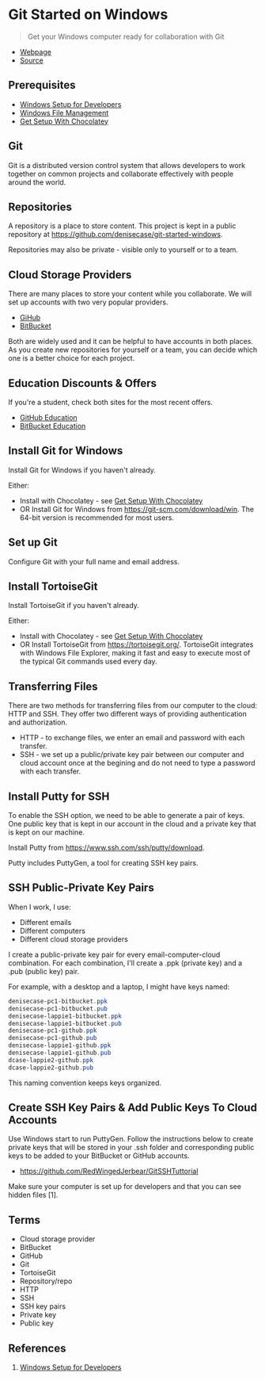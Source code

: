 # Git Started on Windows

> Get your Windows computer ready for collaboration with Git

- [Webpage](https://github.com/denisecase/git-started-windows)
- [Source](https://denisecase.github.io/git-started-windows/)

## Prerequisites

- [Windows Setup for Developers](https://github.com/denisecase/windows-setup)
- [Windows File Management](https://github.com/denisecase/windows-file-management)
- [Get Setup With Chocolatey](https://github.com/denisecase/get-setup-with-chocolatey)

## Git

Git is a distributed version control system that allows developers to work together on common projects and collaborate effectively with people around the world.

## Repositories

A repository is a place to store content. This project is kept in a public repository at <https://github.com/denisecase/git-started-windows>.

Repositories may also be private - visible only to yourself or to a team.

## Cloud Storage Providers

There are many places to store your content while you collaborate. We will set up accounts with two very popular providers.

- [GiHub](https://github.com/)
- [BitBucket](https://bitbucket.org)

Both are widely used and it can be helpful to have accounts in both places. As you create new repositories for yourself or a team, you can decide which one is a better choice for each project.

## Education Discounts & Offers

If you're a student, check both sites for the most recent offers.

- [GitHub Education](https://education.github.com/)
- [BitBucket Education](https://bitbucket.org/product/education)

## Install Git for Windows

Install Git for Windows if you haven't already. 

Either:

- Install with Chocolatey - see [Get Setup With Chocolatey](https://github.com/denisecase/get-setup-with-chocolatey)
- OR Install Git for Windows from <https://git-scm.com/download/win>. The 64-bit version is recommended for most users.

## Set up Git

Configure Git with your full name and email address.

## Install TortoiseGit

Install TortoiseGit if you haven't already. 

Either:

- Install with Chocolatey - see [Get Setup With Chocolatey](https://github.com/denisecase/get-setup-with-chocolatey)
- OR Install TortoiseGit from <https://tortoisegit.org/>. TortoiseGit integrates with Windows File Explorer, making it fast and easy to execute most of the typical Git commands used every day.

## Transferring Files

There are two methods for transferring files from our computer to the cloud: HTTP and SSH. They offer two different ways of providing authentication and authorization.

- HTTP - to exchange files, we enter an email and password with each transfer.
- SSH - we set up a public/private key pair between our computer and cloud account once at the begining and do not need to type a password with each transfer.

## Install Putty for SSH

To enable the SSH option, we need to be able to generate a pair of keys. One public key that is kept in our account in the cloud and a private key that is kept on our machine.

Install Putty from <https://www.ssh.com/ssh/putty/download>.

Putty includes PuttyGen, a tool for creating SSH key pairs.

## SSH Public-Private Key Pairs

When I work, I use:

- Different emails
- Different computers
- Different cloud storage providers

I create a public-private key pair for every email-computer-cloud combination. For each combination, I'll create a .ppk (private key) and a .pub (public key) pair.

For example, with a desktop and a laptop, I might have keys named:

```PowerShell
denisecase-pc1-bitbucket.ppk
denisecase-pc1-bitbucket.pub
denisecase-lappie1-bitbucket.ppk
denisecase-lappie1-bitbucket.pub
denisecase-pc1-github.ppk
denisecase-pc1-github.pub
denisecase-lappie1-github.ppk
denisecase-lappie1-github.pub
dcase-lappie2-github.ppk
dcase-lappie2-github.pub
```

This naming convention keeps keys organized.

## Create SSH Key Pairs & Add Public Keys To Cloud Accounts

Use Windows start to run PuttyGen. Follow the instructions below to create private keys that will be stored in your .ssh folder and corresponding public keys to be added to your BitBucket or GitHub accounts.

- <https://github.com/RedWingedJerbear/GitSSHTuttorial>

Make sure your computer is set up for developers and that you can see hidden files [1].

## Terms

- Cloud storage provider
- BitBucket
- GitHub
- Git
- TortoiseGit
- Repository/repo
- HTTP
- SSH
- SSH key pairs
- Private key
- Public key

## References

1. [Windows Setup for Developers](https://github.com/denisecase/windows-setup)
